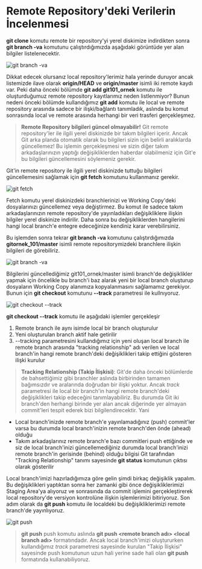# Remote Repository'deki Verilerin İncelenmesi

**git clone** komutu remote bir repository'yi yerel diskimize indirdikten sonra **git branch -va** komutunu çalıştırdığımızda aşağıdaki görüntüde yer alan bilgiler listelenecektir.

![git branch -va](02_git_branch_va.jpg "git branch -va")

Dikkat edecek olursanız local repository'lerimiz hala yerinde duruyor ancak listemizde ilave olarak **origin/HEAD** ve **origin/master** isimli iki remote kaydı var. Peki daha önceki bölümde **git add git101_ornek <git remote adresi>** komutu ile oluşturduğumuz remote repository kayıtlarımız neden listlenmiyor? Bunun nedeni önceki bölümde kullandığımız **git add** komutu ile local ve remote repository arasında sadece bir ilişki/bağlantı tanımladık, aslında bu komut sonrasında local ve remote arasında herhangi bir veri trasferi gerçekleşmez.

> **Remote Repository bilgileri güncel olmayabilir!** Git remote repository'ler ile ilgili yerel diskinizde bir takım bilgileri içerir. Ancak Git arka planda otomatik olarak bu bilgileri sizin için belirli aralıklarda güncellemez! Bu işlemin gerçekleşmesi ve sizin diğer takım arkadaşlarınızın yaptığı değişikliklerden haberdar olabilmeniz için Git'e bu bilgileri güncellemesini söylemeniz gerekir.

Git'in remote repository ile ilgili yerel diskinizde tuttuğu bilgileri güncellemesini sağlamak için **git fetch** komutunu kullanmanız gerekir.

![git fetch](03_git_fetch.jpg "git fetch")

Fetch komutu yerel diskinizdeki branchlerinizi ve Working Copy'deki dosyalarınızı güncellemez veya değiştirmez. Bu komut ile sadece takım arkadaşlarınızın remote repository'de yayınladıkları değişikliklere ilişkin bilgiler yerel diskinize indirilir. Daha sonra bu değişikliklerden hangilerini hangi local branch'e entegre edeceğinize kendiniz karar verebilirsiniz.

Bu işlemden sonra tekrar **git branch -va** komutunu çalıştırdığımızda **gitornek_101/master** isimli remote repositorymizdeki branchlere ilişkin bilgileri de görebiliriz.

![git branch -va](04_git_fetch.jpg "git banch -va")

Bilgilerini güncellediğimiz git101_ornek/master isimli branch'de değişiklikler yapmak için öncelikle bu branch'i baz alarak yeni bir local branch oluşturup dosyaların Working Copy alanımıza kopyalanmasını sağlamamız gerekiyor. Bunun için **git checkout** komutunu **--track** parametresi ile kullnıyoruz.

![git checkout --track](05_git_checkout_track.jpg "git checkout --track")

**git checkout --track** komutu ile aşağıdaki işlemler gerçekleşir

1. Remote branch ile aynı isimde local bir branch oluşturulur
2. Yeni oluşturulan branch aktif hale getirilir
3. --tracking parametresini kullandığımız için yeni oluşan local branch ile remote branch arasında "tracking relationship" adı verilen ve local branch'in hangi remote branch'deki değişiklikleri takip ettiğini gösteren ilişki kurulur

> **Tracking Relationship (Takip İlişkisi)**: Git'de daha önceki bölümlerde de bahsettiğimiz gibi branchler aslında birbirinden tamamen bağımsızdır ve aralarında doğrudan bir ilişki yoktur. Ancak *track* parametresi ile local bir branch'in hangi remote branch'deki değişiklikleri takip edeceğini tanımlayabiliriz. Bu durumda Git iki branch'den herhangi birinde yer alan ancak diğerinde yer almayan commit'leri tespit ederek bizi bilgilendirecektir. Yani
* Local branch'inizde remote branch'e yayınlamadığınız (push) commit'ler varsa bu durumda local branch'inizin remote branch'den önde (ahead) olduğu
* Takım arkadaşlarınız remote branch'e bazı commitleri push ettiğinde ve siz de local branch'inizi güncellemediğiniz durumda local branch'inizi remote branch'in gerisinde (behind) olduğu
bilgisi Git tarafından "Tracking Relationship" tanımı sayesinde **git status** komutunun çıktısı olarak gösterilir


Local branch'imizi hazırladığımıza göre gelin şimdi birkaç değişiklik yapalım. Bu değişiklikleri yaptıktan sonra her zamanki gibi önce değişikliklerimizi Staging Area'ya alıyoruz ve sonrasında da commit işlemini gerçekleştirerek local repository'de versiyon kontrolüne ilişkin işlemlerimizi bitiriyoruz. Son adım olarak da **git push** komutu ile localdeki bu değişikliklerimizi remote branch'de yayınlıyoruz.

![git push](06_git_push.jpg "git push")

>**git push** push komutu aslında **git push <remote branch adı> <local branch adı>** formatındadır. Ancak local branch'imizi oluştururken kullandığımız *track* parametresi sayesinde kurulan "Takip İlişkisi" sayesinde push komutunun uzun hali yerine sade hali olan **git push** formatında kullanabiliyoruz.


